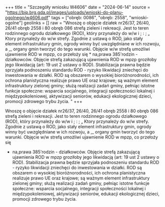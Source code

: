 +++
title = "Szczegóły wniosku W4606"
date = "2024-06-14"
source = "https://bip.brg.gda.pl/images/uploads/wnioski-do-planu-ogolnego/w4606.pdf"
tags = ["obręb: 0086", "obręb: 2558", "wnioski-ogolne"]
geolinks = []
raw = "Wnoszę o objęcie działek nr26/37, 26/40, 26/41 obręb 2558 i 80 obręb 086 strefą zieleni i rekreacji. Jest to teren rodzinnego ogrodu działkowego (ROD), który przynależy do w/w i ; : ; „ Ktory przynależy do w/w strefy. Zgodnie z ustawą o ROD, jako stały element infrastruktury gmin, ogrody winny być uwzględniane w ich rozwoju, a ,_ organy gmin tworzyć do tego warunki. Objęcie w/w strefą umożliwi ujawnienie ROD w mpzp, co przełoży się *  na,prawa 385'rodzin - działkowców. Objęcie strefą zakazującą ujawnienia ROD w mpzp groziłoby jego likwidacją (art: 19 ust 2 ustawy o ROD). Stabilizacja prawna będzie sprzyjała podnoszeniu standardu ROD - ryzyko likwidacji zniechęci do inwestowania w działki. ROD są obszarem o wysokiej bioróżnorodności, ich ochrona planistyczna realizuje prawo UE oraz krajowe; są ważnym element infrastruktury zielonej gminy; służą realizacji zadań gminy, pełniąc istotne funkcje społeczne: wsparcia socjalnego, integracji społeczności lokalnej i międzypokoleniowej, aktywizacji seniorów, edukacji ekologicznej dzieci, promocji zdrowego trybu  życia.  "
+++

Wnoszę o objęcie działek nr26/37, 26/40, 26/41 obręb 2558 i 80 obręb 086 strefą zieleni i
rekreacji. Jest to teren rodzinnego ogrodu działkowego (ROD), który przynależy do w/w i
; : ; „ Ktory przynależy do w/w strefy. Zgodnie z
ustawą o ROD, jako stały element infrastruktury gmin, ogrody winny być uwzględniane w ich rozwoju, a
,_ organy gmin tworzyć do tego warunki. Objęcie w/w strefą umożliwi ujawnienie ROD w mpzp, co przełoży się
*  na,prawa 385'rodzin - działkowców. Objęcie strefą zakazującą ujawnienia ROD w mpzp groziłoby jego
likwidacją (art: 19 ust 2 ustawy o ROD). Stabilizacja prawna będzie sprzyjała podnoszeniu standardu ROD -
ryzyko likwidacji zniechęci do inwestowania w działki. ROD są obszarem o wysokiej bioróżnorodności, ich
ochrona planistyczna realizuje prawo UE oraz krajowe; są ważnym element infrastruktury zielonej gminy;
służą realizacji zadań gminy, pełniąc istotne funkcje społeczne: wsparcia socjalnego, integracji społeczności
lokalnej i międzypokoleniowej, aktywizacji seniorów, edukacji ekologicznej dzieci, promocji zdrowego trybu 
życia. 



